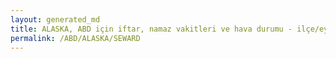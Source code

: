 ```yaml
---
layout: generated_md
title: ALASKA, ABD için iftar, namaz vakitleri ve hava durumu - ilçe/eyalet seç
permalink: /ABD/ALASKA/SEWARD
---
```


<script type="text/javascript">
  var country = ABD;
  var city = ALASKA;
  var state = SEWARD;
  var lat = 72;
  var lon = 21;
</script>
